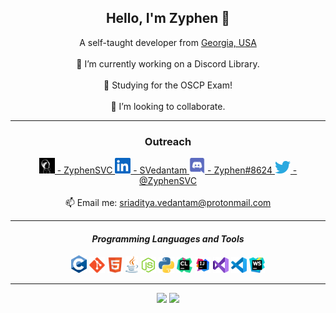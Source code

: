 <div align="center">
    <h2> Hello, I'm Zyphen 👋 </h2>
    A self-taught developer from <a href="https://www.google.com/maps/search/?api=1&query=Georgia,USA">Georgia, USA</a>
    <br><br>
    🔭 I’m currently working on a Discord Library.
    <br><br>
    🌱 Studying for the OSCP Exam!
    <br><br>
    👯 I’m looking to collaborate.
    <hr>
    <h3> Outreach</h3>
    <a href="https://zyphensvc.com/">
    <img alt="Profile Picture", width="25px" src="https://raw.githubusercontent.com/ZyphenSVC/ZyphenSVC/master/assets/profilepic.jpg"> - ZyphenSVC
    </a>
    <a href="https://www.linkedin.com/in/svedantam/">
    <img alt="LinkedIn: SVedantam", width="25px" src="https://raw.githubusercontent.com/ZyphenSVC/ZyphenSVC/master/assets/linkedin-2.svg"> - SVedantam
    </a>
    <a href="https://discord.com/">
    <img alt="Discord: Zyphen#8624", width="25px" src="https://raw.githubusercontent.com/ZyphenSVC/ZyphenSVC/master/assets/discord.svg"> - Zyphen#8624
    </a>
    <a href="https://twitter.com/ZyphenSVC">
    <img alt="Zyphen's Twitter", width="25px" src="https://raw.githubusercontent.com/ZyphenSVC/ZyphenSVC/master/assets/twitter.svg"> - @ZyphenSVC
    </a>
    <br><br>
    📫 Email me: <a href="mailto:sriaditya.vedantam@protonmail.com">sriaditya.vedantam@protonmail.com</a>
    <hr>
    <h4> <i> Programming Languages and Tools </i> </h4>
    <code><img width="25px" src="https://raw.githubusercontent.com/ZyphenSVC/ZyphenSVC/master/assets/clang.svg"></code>
    <code><img width="25px" src="https://raw.githubusercontent.com/ZyphenSVC/ZyphenSVC/master/assets/git.svg"></code>
    <code><img width="25px" src="https://raw.githubusercontent.com/ZyphenSVC/ZyphenSVC/master/assets/html.svg"></code>
    <code><img width="20px" src="https://raw.githubusercontent.com/ZyphenSVC/ZyphenSVC/master/assets/java.svg"></code>
    <code><img width="25px" src="https://raw.githubusercontent.com/ZyphenSVC/ZyphenSVC/master/assets/nodejs.svg"></code>
    <code><img width="25px" src="https://raw.githubusercontent.com/ZyphenSVC/ZyphenSVC/master/assets/python.svg"></code>
    <code><img width="25px" src="https://raw.githubusercontent.com/ZyphenSVC/ZyphenSVC/master/assets/clion.svg"></code>
    <code><img width="25px" src="https://raw.githubusercontent.com/ZyphenSVC/ZyphenSVC/master/assets/intellij.svg"></code>
    <code><img width="25px" src="https://raw.githubusercontent.com/ZyphenSVC/ZyphenSVC/master/assets/visualstudio.svg"></code>
    <code><img width="25px" src="https://raw.githubusercontent.com/ZyphenSVC/ZyphenSVC/master/assets/visualstudiocode.svg"></code>
    <code><img width="25px" src="https://raw.githubusercontent.com/ZyphenSVC/ZyphenSVC/master/assets/webstorm.svg"></code>
    <hr>
    <img src="https://github-readme-stats.vercel.app/api?username=ZyphenSVC&show_icons=true&hide_border=true&theme=tokyonight"/>
    <img src="https://github-readme-stats.vercel.app/api/top-langs/?username=ZyphenSVC&layout=compact&theme=tokyonight"/>
